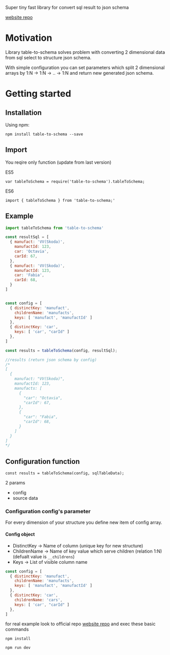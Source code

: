 

Super tiny fast library for convert sql result to json schema

[website repo](https://github.com/Svehla/table-to-schema)

# Motivation

Library table-to-schema solves problem with converting 2 dimensional data from sql select
to structure json schema.

With simple configuration you can set parameters which split 2 dimensional arrays
by 1:N → 1:N → .. → 1:N and return new generated json schema.



# Getting started

## Installation

Using npm:

`npm install table-to-schema --save`


## Import
You reqire only function (update from last version)

ES5

`var tableToSchema = require('table-to-schema').tableToSchema;`

ES6

`import { tableToSchema } from 'table-to-schema;'`


## Example
```js
import tableToSchema from 'table-to-schema'

const resultSql = [
  { manufact: 'VV(Skoda)',
    manufactId: 123,
    car: 'Octavia',
    carId: 67,
  },
  { manufact: 'VV(Skoda)',
    manufactId: 123,
    car: 'Fabia',
    carId: 68,
  }
]


const config = [
  { distinctKey: 'manufact',     
    childrenName: 'manufacts',
    keys: [ 'manufact', 'manufactId' ]
  },
  { distinctKey: 'car',
    keys: [ 'car', "carId" ]
  },
]

const results = tableToSchema(config, resultSql);

//results (return json schema by config)
/*
[
  {
    manufact: "VV(Skoda)",
    manufactId: 123,
    manufacts: [
      {
        "car": "Octavia",
        "carId": 67,
      },
      {
        "car": "Fabia",
        "carId": 68,
      }
    ]
  }
]
*/

```



## Configuration function
`const results = tableToSchema(config, sqlTableData);`

2 params
* config
* source data



### Configuration config's parameter
For every dimension of your structure you define new item of config array.

#### Config object
* DistinctKey → Name of column (unique key for new structure)
* ChildrenName → Name of key value which serve children (relation 1:N) (defualt value is `__childrens`)
* Keys → List of visible column name


```js
const config = [
  { distinctKey: 'manufact',
    childrenName: 'manufacts',
    keys: [ 'manufact', 'manufactId' ]
  },
  { distinctKey: 'car',
    childrenName: 'cars',
    keys: [ 'car', "carId" ]
  },
]
 ```


 for real example look to official repo [website repo](https://github.com/Svehla/table-to-schema)
 and exec these basic commands

 `npm install`

 `npm run dev`
